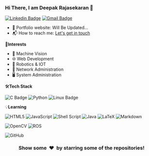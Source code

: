 



### Hi There, I am Deepak Rajasekaran 👋


[![Linkedin Badge](https://img.shields.io/badge/-Deepak&nbsp;Rajasekaran-blue?style=flat-square&logo=Linkedin&logoColor=white&link=https://www.linkedin.com/in/deepakrajasekaran/)](https://www.linkedin.com/in/deepakrajasekaran/)
[![Gmail Badge](https://img.shields.io/badge/-rajasekarand375@gmail.com-c14438?style=flat-square&logo=Gmail&logoColor=white&link=mailto:rajapsekarand375@gmail.com)](mailto:rajasekarand375@gmail.com) 

- 🎯 Portfolio website: Will Be Updated...
- 📬 How to reach me: [Let's get in touch](https://www.linkedin.com/in/deepakrajasekaran/)

🌟**Interests**

- 🤖 Machine Vision
- 🌐 Web Development
- 🦾 Robotics & IOT
- 🔗 Network Administration
- 🖥️ System Administration


🛠️**Tech Stack**

![C Badge](https://img.shields.io/badge/C-00599C?style=flat-square&logo=c&logoColor=white)
![Python](https://img.shields.io/badge/Python-3670A0?style=flat-square&logo=python&logoColor=ffdd54)
![Linux Badge](https://img.shields.io/badge/Linux-FCC624?style=flat-square&logo=linux&logoColor=black)

💡**Learning**

![HTML5](https://img.shields.io/badge/html5-%23E34F26.svg?style=flat-square&logo=html5&logoColor=white)
![JavaScript](https://img.shields.io/badge/Javascript-%23323330.svg?style=flat-square&logo=javascript&logoColor=%23F7DF1E)
![Shell Script](https://img.shields.io/badge/Shell_Script-%23121011.svg?style=flat-square&logo=gnu-bash&logoColor=white)
![Java](https://img.shields.io/badge/Java-%23ED8B00.svg?style=flat-square&logo=openjdk&logoColor=white)
![LaTeX](https://img.shields.io/badge/Latex-%23008080.svg?style=flat-square&logo=latex&logoColor=white)
![Markdown](https://img.shields.io/badge/Markdown-%23000000.svg?style=flat-square&logo=markdown&logoColor=white)

![OpenCV](https://img.shields.io/badge/-OpenCV-000000?style=flat-square&logo=opencv)
![ROS](https://img.shields.io/badge/ROS-%230A0FF9.svg?style=flat-square&logo=ros&logoColor=white)

![GitHub](https://img.shields.io/badge/Github-%23121011.svg?style=flat-square&logo=github&logoColor=white)



<div align="center">
    <h3 align="center">Show some &nbsp;❤️&nbsp; by starring some of the repositories!</h3>
</div>

